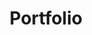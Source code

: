 ---
title: Portfolio
description: my first portfolio project with NextJS, Bootstrap, And FramerMotion, created a simple & clean design
thumbnail: '/img/portfolio.png'
---